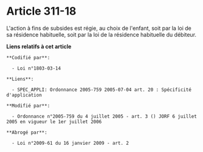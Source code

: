 # Article 311-18

L'action à fins de subsides est régie, au choix de l'enfant, soit par la loi de sa résidence habituelle, soit par la loi de
la résidence habituelle du débiteur.

**Liens relatifs à cet article**

	**Codifié par**:

	  - Loi n°1803-03-14

	**Liens**:

	  - SPEC_APPLI: Ordonnance 2005-759 2005-07-04 art. 20 : Spécificité d'application

	**Modifié par**:

	  - Ordonnance n°2005-759 du 4 juillet 2005 - art. 3 () JORF 6 juillet 2005 en vigueur le 1er juillet 2006

	**Abrogé par**:

	  - Loi n°2009-61 du 16 janvier 2009 - art. 2
